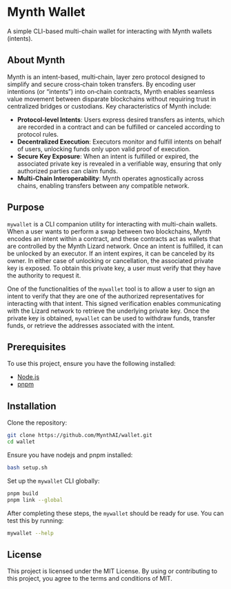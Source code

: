 # Mynth Wallet

A simple CLI-based multi-chain wallet for interacting with Mynth wallets
(intents).

## About Mynth

Mynth is an intent-based, multi‑chain, layer zero protocol designed to
simplify and secure cross‑chain token transfers. By encoding user
intentions (or “intents”) into on‑chain contracts, Mynth enables
seamless value movement between disparate blockchains without requiring
trust in centralized bridges or custodians. Key characteristics of Mynth
include:

- **Protocol‑level Intents**: Users express desired transfers as
  intents, which are recorded in a contract and can be fulfilled or
  canceled according to protocol rules.
- **Decentralized Execution**: Executors monitor and fulfill intents on
  behalf of users, unlocking funds only upon valid proof of execution.
- **Secure Key Exposure**: When an intent is fulfilled or expired, the
  associated private key is revealed in a verifiable way, ensuring that
  only authorized parties can claim funds.
- **Multi‑Chain Interoperability**: Mynth operates agnostically across
  chains, enabling transfers between any compatible network.

## Purpose

`mywallet` is a CLI companion utility for interacting with multi-chain
wallets. When a user wants to perform a swap between two blockchains,
Mynth encodes an intent within a contract, and these contracts act as
wallets that are controlled by the Mynth Lizard network. Once an intent
is fulfilled, it can be unlocked by an executor. If an intent expires,
it can be canceled by its owner. In either case of unlocking or
cancellation, the associated private key is exposed. To obtain this
private key, a user must verify that they have the authority to request
it.

One of the functionalities of the `mywallet` tool is to allow a user to
sign an intent to verify that they are one of the authorized
representatives for interacting with that intent. This signed
verification enables communicating with the Lizard network to retrieve
the underlying private key. Once the private key is obtained, `mywallet`
can be used to withdraw funds, transfer funds, or retrieve the addresses
associated with the intent.

## Prerequisites

To use this project, ensure you have the following installed:

- [Node.js](https://nodejs.org/en/download)
- [pnpm](https://pnpm.io/)

## Installation

Clone the repository:

``` bash
git clone https://github.com/MynthAI/wallet.git
cd wallet
```

Ensure you have nodejs and pnpm installed:

``` bash
bash setup.sh
```

Set up the `mywallet` CLI globally:

``` bash
pnpm build
pnpm link --global
```

After completing these steps, the `mywallet` should be ready for use.
You can test this by running:

``` bash
mywallet --help
```

## License

This project is licensed under the MIT License. By using or contributing
to this project, you agree to the terms and conditions of MIT.
